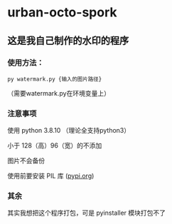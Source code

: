 # urban-octo-spork

## 这是我自己制作的水印的程序

### 使用方法：

```
py watermark.py {输入的图片路径}
```
（需要watermark.py在环境变量上）
### 注意事项

使用 python 3.8.10 （理论全支持python3）

小于 128（高）96（宽）的不添加

图片不会备份

使用前要安装 PIL 库 ([pypi.org](https://pypi.org/project/PIL/))
### 其余

其实我想把这个程序打包，可是 pyinstaller 模块打包不了

